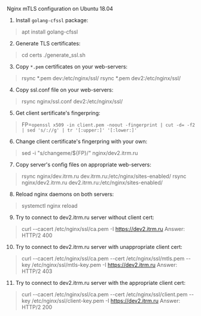 Nginx mTLS configuration on Ubuntu 18.04

1. Install `golang-cfssl` package:
> apt install golang-cfssl
2. Generate TLS certificates:
> cd certs
> ./generate_ssl.sh
3. Copy `*.pem` certificates on your web-servers:
> rsync *.pem dev:/etc/nginx/ssl/
> rsync *.pem dev2:/etc/nginx/ssl/
4. Copy ssl.conf file on your web-servers:
> rsync nginx/ssl.conf dev2:/etc/nginx/ssl/
5. Get client sertificate's fingerpring:
> FP=`openssl x509 -in client.pem -noout -fingerprint | cut -d= -f2 | sed 's/://g' | tr '[:upper:]' '[:lower:]'`
6. Change client certificate's fingerpring with your own:
> sed -i "s/changeme/${FP}/" nginx/dev2.itrm.ru
7. Copy server's config files on appropriate web-servers:
> rsync nginx/dev.itrm.ru dev.itrm.ru:/etc/nginx/sites-enabled/
> rsync nginx/dev2.itrm.ru dev2.itrm.ru:/etc/nginx/sites-enabled/
8. Reload nginx daemons on both servers:
> systemctl nginx reload
9. Try to connect to dev2.itrm.ru server without client cert:
> curl --cacert /etc/nginx/ssl/ca.pem  -I https://dev2.itrm.ru
Answer: HTTP/2 400
10. Try to connect to dev2.itrm.ru server with unappropriate client cert:
> curl --cacert /etc/nginx/ssl/ca.pem --cert /etc/nginx/ssl/mtls.pem --key /etc/nginx/ssl/mtls-key.pem -I https://dev2.itrm.ru
Answer: HTTP/2 403
11. Try to connect to dev2.itrm.ru server with the appropriate client cert:
> curl --cacert /etc/nginx/ssl/ca.pem --cert /etc/nginx/ssl/client.pem --key /etc/nginx/ssl/client-key.pem -I https://dev2.itrm.ru
Answer: HTTP/2 200
